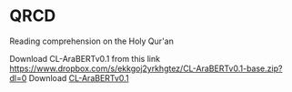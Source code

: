 # QRCD
Reading comprehension on the Holy Qur'an

Download CL-AraBERTv0.1 from this link https://www.dropbox.com/s/ekkgoj2yrkhgtez/CL-AraBERTv0.1-base.zip?dl=0
Download [CL-AraBERTv0.1](https://www.dropbox.com/s/ekkgoj2yrkhgtez/CL-AraBERTv0.1-base.zip?dl=0)
